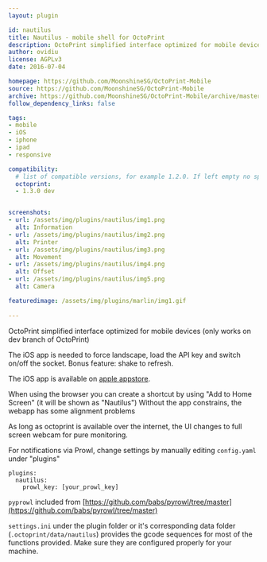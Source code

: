 ```yaml
---
layout: plugin

id: nautilus
title: Nautilus - mobile shell for OctoPrint
description: OctoPrint simplified interface optimized for mobile devices
author: ovidiu
license: AGPLv3
date: 2016-07-04

homepage: https://github.com/MoonshineSG/OctoPrint-Mobile
source: https://github.com/MoonshineSG/OctoPrint-Mobile
archive: https://github.com/MoonshineSG/OctoPrint-Mobile/archive/master.zip
follow_dependency_links: false

tags:
- mobile
- iOS
- iphone
- ipad
- responsive

compatibility:
  # list of compatible versions, for example 1.2.0. If left empty no specific version requirement will be assumed
  octoprint:
  - 1.3.0 dev


screenshots:
- url: /assets/img/plugins/nautilus/img1.png
  alt: Information
- url: /assets/img/plugins/nautilus/img2.png
  alt: Printer
- url: /assets/img/plugins/nautilus/img3.png
  alt: Movement
- url: /assets/img/plugins/nautilus/img4.png
  alt: Offset
- url: /assets/img/plugins/nautilus/img5.png
  alt: Camera

featuredimage: /assets/img/plugins/marlin/img1.gif
  
---
```


OctoPrint simplified interface optimized for mobile devices (only works on dev branch of OctoPrint)

The iOS app is needed to force landscape, load the API key and switch on/off the socket. 
Bonus feature: shake to refresh.

The iOS app is available on [apple appstore](https://itunes.apple.com/us/app/id1125992543).

When using the browser you can create a shortcut by using "Add to Home Screen" (it will be shown as "Nautilus")
Without the app constrains, the webapp has some alignment problems

As long as octoprint is available over the internet, the UI changes to full screen webcam for pure monitoring. 

For notifications via Prowl, change settings by manually editing `config.yaml` under "plugins"

```
plugins:
  nautilus:
    prowl_key: [your_prowl_key]
```

`pyprowl` included from [https://github.com/babs/pyrowl/tree/master](https://github.com/babs/pyrowl/tree/master)

`settings.ini` under the plugin folder or it's corresponding data folder (`.octoprint/data/nautilus`) provides the gcode sequences for most of the functions provided. Make sure they are configured properly for your machine.

